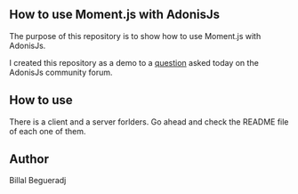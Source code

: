 ## How to use Moment.js with AdonisJs

The purpose of this repository is to show how to use Moment.js with AdonisJs.

I created this repository as a demo to a [question](https://forum.adonisjs.com/t/moment-js-in-adonis-framework/3398) asked today on the AdonisJs community forum.

## How to use

There is a client and a server forlders.
Go ahead and check the README file of each one of them.

## Author
Billal Begueradj

